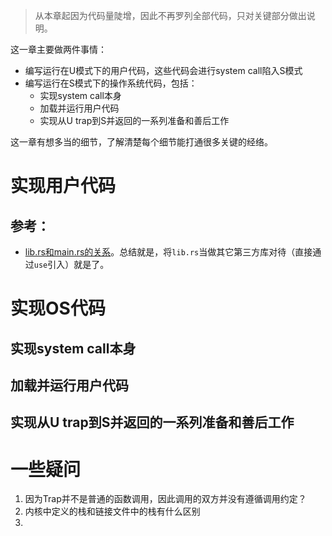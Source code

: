 > 从本章起因为代码量陡增，因此不再罗列全部代码，只对关键部分做出说明。

这一章主要做两件事情：

* 编写运行在U模式下的用户代码，这些代码会进行system call陷入S模式
* 编写运行在S模式下的操作系统代码，包括：
  * 实现system call本身
  * 加载并运行用户代码
  * 实现从U trap到S并返回的一系列准备和善后工作

这一章有想多当的细节，了解清楚每个细节能打通很多关键的经络。

# 实现用户代码



## 参考：

* [lib.rs和main.rs的关系](https://stackoverflow.com/questions/57756927/rust-modules-confusion-when-there-is-main-rs-and-lib-rs)。总结就是，将`lib.rs`当做其它第三方库对待（直接通过`use`引入）就是了。

# 实现OS代码

## 实现system call本身

## 加载并运行用户代码

## 实现从U trap到S并返回的一系列准备和善后工作











# 一些疑问

1. 因为Trap并不是普通的函数调用，因此调用的双方并没有遵循调用约定？
2. 内核中定义的栈和链接文件中的栈有什么区别
3. 

